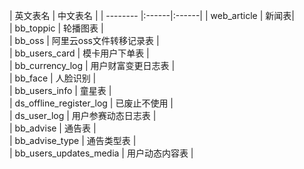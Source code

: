 | 英文表名        |    中文表名  |
| -------- |:------|:------|
| web_article |   新闻表|  
| bb_toppic | 轮播图表  |  
| bb_oss | 阿里云oss文件转移记录表  |  
| bb_users_card | 模卡用户下单表  |  
| bb_currency_log | 用户财富变更日志表  |  
| bb_face |  人脸识别 |  
| bb_users_info |  童星表 |  
| ds_offline_register_log |  已废止不使用 |  
| ds_user_log |  用户参赛动态日志表 |  
| bb_advise |  通告表 |  
| bb_advise_type |  通告类型表 |  
| bb_users_updates_media |  用户动态内容表 |  

